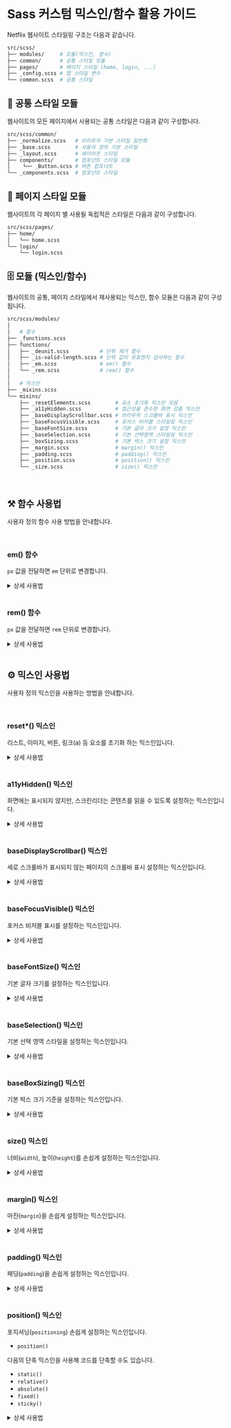 # Sass 커스텀 믹스인/함수 활용 가이드

Netflix 웹사이트 스타일링 구조는 다음과 같습니다.

```sh
src/scss/
├── modules/     # 모듈(믹스인, 함수)
├── common/      # 공통 스타일 모듈
├── pages/       # 페이지 스타일 (home, login, ...)
├── _config.scss # 앱 스타일 변수
└── common.scss  # 공통 스타일
```

## 🧰 공통 스타일 모듈

웹사이트의 모든 페이지에서 사용되는 공통 스타일은 다음과 같이 구성합니다.

```sh
src/scss/common/
├── _normalize.scss   # 브라우저 기본 스타일 일반화
├── _base.scss        # 사용자 정의 기본 스타일
├── _layout.scss      # 레이아웃 스타일
├── components/       # 컴포넌트 스타일 모듈
│    └── _Button.scss # 버튼 컴포너트
└── _components.scss  # 컴포넌트 스타일
```

## 📑 페이지 스타일 모듈

웹사이트의 각 페이지 별 사용될 독립적은 스타일은 다음과 같이 구성합니다.

```sh
src/scss/pages/
├── home/
│   └── home.scss
└── login/
    └── login.scss
```

## 🗄 모듈 (믹스인/함수)

웹사이트의 공통, 페이지 스타일에서 재사용되는 믹스인, 함수 모듈은 다음과 같이 구성됩니다.

```sh
src/scss/modules/
│
│   # 함수
├── _functions.scss
├── functions/
│   ├── _deunit.scss          # 단위 제거 함수
│   ├── _is-valid-length.scss # 단위 값이 유효한지 검사하는 함수
│   ├── _em.scss              # em() 함수
│   └── _rem.scss             # rem() 함수
│
│   # 믹스인
├── _mixins.scss
└── mixins/
    ├── _resetElements.scss        # 요소 초기화 믹스인 모음
    ├── _a11yHidden.scss           # 접근성을 준수한 화면 감춤 믹스인
    ├── _baseDisplayScrollbar.scss # 브라우저 스크롤바 표시 믹스인
    ├── _baseFocusVisible.scss     # 포커스 비저블 스타일링 믹스인
    ├── _baseFontSize.scss         # 기본 글자 크기 설정 믹스인
    ├── _baseSelection.scss        # 기본 선택영역 스타일링 믹스인
    ├── _boxSizing.scss            # 기본 박스 크기 설정 믹스인
    ├── _margin.scss               # margin() 믹스인
    ├── _padding.scss              # padding() 믹스인
    ├── _position.scss             # position() 믹스인
    └── _size.scss                 # size() 믹스인
```

<br/>

## ⚒ 함수 사용법

사용자 정의 함수 사용 방법을 안내합니다.

<br/>

### em() 함수

`px` 값을 전달하면 `em` 단위로 변경합니다.

<details>
  <summary>상세 사용법</summary>

  #### 전달인자

  ```scss
  em($pixel, $base-size)
  ```

  인자 | 설명 | 기본 값
  --- | --- | ---
  `$pixel` | px 값 | |
  `$base-size` | 기준 값 | `16px` |

  #### 사용 예시

  *SCSS*

  ```scss
  .demo {
    padding: em(12px) em(20px);
  }
  ```

  *CSS 출력 결과*

  ```css
  .demo {
    padding: 0.75em 1.25em;
  }
  ```
</details>

<br/>

### rem() 함수

`px` 값을 전달하면 `rem` 단위로 변경합니다. 

<details>
  <summary>상세 사용법</summary>

  #### 전달인자

  ```scss
  rem($pixel...)
  ```

  인자 | 설명 | 기본 값
  --- | --- | ---
  `$pixel` | px 값 | `null` |

  > `src/scss/_config.scss` 파일에 작성된 `$rem-base-value` 변수 값을 기준으로 사용

  #### 사용 예시

  *SCSS*

  ```scss
  .demo {
    font-size: rem(24px);
  }
  ```

  *CSS 출력 결과*

  ```css
  .demo {
    font-size: 2.4rem; /* rem 기준이 10px인 경우 */
  }
  ```
</details>

<br/>

## ⚙️ 믹스인 사용법

사용자 정의 믹스인을 사용하는 방법을 안내합니다.

<br/>

### reset*() 믹스인

리스트, 이미지, 버튼, 링크(a) 등 요소를 초기화 하는 믹스인입니다.

<details>
  <summary>상세 사용법</summary>
  <br/>

  ```scss
  .demo {
    ul, ol {
      @include resetList();
    }
    
    img {
      @include resetImage();
    }
    
    button {
      @include resetButton();
    }
    
    a {
      @include resetLinkA();
    }
  }
  ```
</details>

<br/>

### a11yHidden() 믹스인

화면에는 표시되지 않지만, 스크린리더는 콘텐츠를 읽을 수 있도록 설정하는 믹스인입니다.

<details>
  <summary>상세 사용법</summary>
  <!-- <br/> -->

  #### 사용 예시

  *SCSS*

  ```scss
  .demo {
    @include a11yHidden();
  }
  ```

  *CSS 출력 결과*

  ```css
  .demo {
    overflow: hidden;
    position: absolute;
    clip: rect(0, 0, 0, 0);
    clip-path: inset(50%);
    width: 1px;
    height: 1px;
    margin: -1px;
    white-space: nowrap;
  }
  ```
</details>

<br/>

### baseDisplayScrollbar() 믹스인

세로 스크롤바가 표시되지 않는 페이지의 스크롤바 표시 설정하는 믹스인입니다.

<details>
  <summary>상세 사용법</summary>

  #### 전달인자

  ```scss
  @include baseDisplayScrollbar($isScrollable: false)
  ```

  인자 | 설명 | 기본 값
  --- | --- | ---
  `$isScrollable` | 기본 스크롤바 표시 설정 | `false` |

  #### 사용 예시

  *SCSS*

  ```scss
  @include baseDisplayScrollbar(true);
  ```
  
  ```scss
  @include baseDisplayScrollbar();
  ```

  *CSS 출력 결과*

  ```css
  :root {
    overflow: visible;
    min-height: 100.5vh;
  }
  ```
  
  ```css
  :root {
    overflow: auto;
    min-height: 100vh;
  }
  ```
</details>

<br/>

### baseFocusVisible() 믹스인

포커스 비저블 표시를 설정하는 믹스인입니다.

<details>
  <summary>상세 사용법</summary>

  #### 전달인자

  ```scss
  @include baseFocusVisible($focus-visible-style, $radius)
  ```

  인자 | 설명 | 기본 값
  --- | --- | ---
  `$focus-visible-style` | 박스 그림자 설정 | `0 0 0 rem(4px) $netflix-focus-visible` |
  `$radius` | 둥근 테두리 설정 | `rem(2px)` |

  #### 사용 예시

  *SCSS*

  ```scss
  @include baseFocusVisible();
  ```

  *CSS 출력 결과*

  ```css
  :focus {
    outline: none;
    box-shadow: 0 0 0 0.4rem #37ffab;
    border-radius: 0.2rem;
  }
  :focus:not(:focus-visible) {
    box-shadow: none;
  }

  :focus-visible {
    box-shadow: 0 0 0 0.4rem #37ffab;
    border-radius: 0.2rem;
  }
  ```
</details>

<br/>

### baseFontSize() 믹스인

기본 글자 크기를 설정하는 믹스인입니다.

<details>
  <summary>상세 사용법</summary>

  #### 전달인자

  ```scss
  @include baseFontSize($font-size, $font-face)
  ```

  인자 | 설명 | 기본 값
  --- | --- | ---
  `$font-size` | rem 기준 글자 크기 | `$rem-base-value` |
  `$font-face` | 글꼴 | `SpoqaHanSans` |

  #### 사용 예시

  *SCSS*

  ```scss
  @include baseFontSize();
  ```

  *CSS 출력 결과*

  ```css
  :root {
    font-size: 10px;
  }

  body {
    font: 1.6rem/1.5 SpoqaHanSans, Helvetica, Arial, sans-serif;
  }
  ```
</details>

<br/>

### baseSelection() 믹스인

기본 선택 영역 스타일을 설정하는 믹스인입니다.

<details>
  <summary>상세 사용법</summary>

  #### 전달인자

  ```scss
  @include baseSelection($background, $color)
  ```

  인자 | 설명 | 기본 값
  --- | --- | ---
  `$background` | 배경 색상 | `#000` |
  `$color` | 전경 색상 | `#fff` |

  #### 사용 예시

  *SCSS*

  ```scss
  @include baseSelection();
  ```

  *CSS 출력 결과*

  ```css
  ::selection {
    background: #000;
    color: #fff;
  }

  img::selection {
    background: transparent;
  }
  ```
</details>

<br/>

### baseBoxSizing() 믹스인

기본 박스 크기 기준을 설정하는 믹스인입니다.

<details>
  <summary>상세 사용법</summary>

  #### 전달인자

  ```scss
  @include baseBoxSizing($box-type)
  ```

  인자 | 설명 | 기본 값
  --- | --- | ---
  `$box-type` | 박스 크기 기준 | `border-box` |

  #### 사용 예시

  *SCSS*

  ```scss
  @include baseBoxSizing();
  ```

  *CSS 출력 결과*

  ```css
  body {
    box-sizing: border-box;
  }

  body::before, body::after {
    box-sizing: inherit;
  }
  
  body * {
    box-sizing: border-box;
  }
  
  body *::before, body *::after {
    box-sizing: inherit;
  }
  ```
</details>

<br/>

### size() 믹스인

너비(`width`), 높이(`height`)를 손쉽게 설정하는 믹스인입니다.

<details>
  <summary>상세 사용법</summary>

  #### 전달인자

  ```scss
  @include size($dimension)
  ```

  인자 | 설명 | 기본 값
  --- | --- | ---
  `$dimension` | 너비, 높이 리스트 | `null null` |

  #### 사용 예시

  *SCSS*

  ```scss
  .demo1 {
    @include size(1000px, auto);
  }
  
  .demo2 {
    @include size(100px);
  }
  ```

  *CSS 출력 결과*

  ```css
  .demo1 {
    width: 1000px;
    height: auto;
  }
  
  .demo2 {
    width: 100px;
    height: 100px;
  }
  ```
</details>

<br/>

### margin() 믹스인

마진(`margin`)을 손쉽게 설정하는 믹스인입니다.

<details>
  <summary>상세 사용법</summary>
  <br/>

  *SCSS*

  ```scss
  .demo1 {
    @include margin(top 30px bottom 20px left 0);
  }

  .demo2 {
    @include marginTB(10px);
  }
  
  .demo3 {
    @include marginLR(24px);
  }
  ```

  *CSS 출력 결과*

  ```css
  .demo1 {
    margin-top: 30px;
    margin-bottom: 20px;
    margin-left: 0;
  }

  .demo2 {
    margin-top: 10px;
    margin-bottom: 10px;
  }
  
  .demo3 {
    margin-left: 24px;
    margin-right: 24px;
  }
  ```
</details>

<br/>

### padding() 믹스인

패딩(`padding`)을 손쉽게 설정하는 믹스인입니다.

<details>
  <summary>상세 사용법</summary>
  <br/>

  *SCSS*

  ```scss
  .demo1 {
    @include padding(top 30px bottom 20px left 0);
  }

  .demo2 {
    @include paddingTB(10px);
  }
  
  .demo3 {
    @include paddingLR(24px);
  }
  ```

  *CSS 출력 결과*

  ```css
  .demo1 {
    padding-top: 30px;
    padding-bottom: 20px;
    padding-left: 0;
  }

  .demo2 {
    padding-top: 10px;
    padding-bottom: 10px;
  }
  
  .demo3 {
    padding-left: 24px;
    padding-right: 24px;
  }
  ```
</details>

<br/>

### position() 믹스인

포지셔닝(`positioning`) 손쉽게 설정하는 믹스인입니다.

- `position()`

다음의 단축 믹스인을 사용해 코드를 단축할 수도 있습니다.

- `static()`
- `relative()`
- `absolute()`
- `fixed()`
- `sticky()`

<details>
  <summary>상세 사용법</summary>
  <br/>

  *SCSS*

  ```scss
  .demo1 {
    @include positoin(absolute, top 30px right 20px z-index 100);
  }

  .demo2 {
    @include relative(bottom 100px right 100px);
  }
  
  .demo3 {
    @include fixed(top 0 left 0 right 0 bottom 0 z-index 1000);
  }
  ```

  *CSS 출력 결과*

  ```css
  .demo1 {
    position: absolute;
    top: 30px;
    right: 20px;
    z-index: 100;
  }

  .demo2 {
    position: relative;
    bottom: 100px;
    right: 100px;
  }
  
  .demo3 {
    position: fixed;
    top: 0;
    left: 0;
    right: 0;
    bottom: 0;
    z-index: 1000;
  }
  ```
</details>

<br/>